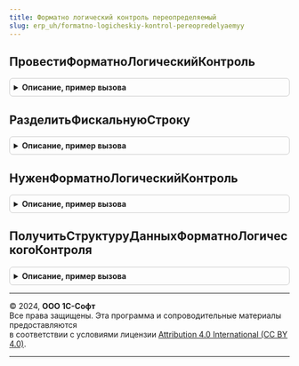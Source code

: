 ```yaml
---
title: Форматно логический контроль переопределяемый
slug: erp_uh/formatno-logicheskiy-kontrol-pereopredelyaemyy
---
```



## ПровестиФорматноЛогическийКонтроль
<details style="margin: 1em 0; padding: 0.5em; border: 1px solid #ccc; border-radius: 6px;">

<summary style="font-weight: bold; cursor: pointer;">Описание, пример вызова</summary>

```bsl

// Функция переопределяет типовой форматно-логический контроль чека.
// Параметры:
//   ОбщиеПараметры - Структура - структура, полученная ранее методом ОборудованиеЧекопечатающиеУстройстваКлиентСервер.ПараметрыОперацииФискализацииЧека,
//                    и заполненная данными чека.
//                    Содержит параметры для контроля:
//                      СпособФорматноЛогическогоКонтроля - ПеречислениеСсылка.СпособыФорматноЛогическогоКонтроля - если не заполнена, то контроль не выполняется,
//                      ДопустимоеРасхождениеФорматноЛогическогоКонтроля - Число - по умолчанию установленное 54-ФЗ отклонение - 0.01.
//   СтандартнаяОбработка - Булево - Если присваивается значение Ложь, то стандартный контроль выполняться не будет.
//   ПодключаемоеОборудование - СправочникСсылка.ПодключаемоеОборудование - Не обязательный.
//                              Если заполнено оборудование и не заполнен способ контроля в общих параметрах,
//                              то способ контроля и допустимое расхождение можно получать из подключаемого оборудования.
Процедура ПровестиФорматноЛогическийКонтроль(ОбщиеПараметры, СтандартнаяОбработка, ПодключаемоеОборудование = Неопределено) Экспорт
```

Пример вызова
```bsl
ФорматноЛогическийКонтрольПереопределяемый.ПровестиФорматноЛогическийКонтроль(ОбщиеПараметры, СтандартнаяОбработка, ПодключаемоеОборудование);
```
</details>

## РазделитьФискальнуюСтроку
<details style="margin: 1em 0; padding: 0.5em; border: 1px solid #ccc; border-radius: 6px;">

<summary style="font-weight: bold; cursor: pointer;">Описание, пример вызова</summary>

```bsl

// Функция выполняет разделение фискальной строки.
//
// Параметры:
//  ТекущаяПозиция - Структура
//  НовыеПозицииЧека - Массив
//  РасчетнаяЦена - Число
//  РазницаСумм - Число
//  СтандартнаяОбработка - Булево - выполнять стандартное разделение фискальной строки
//
Процедура РазделитьФискальнуюСтроку(ТекущаяПозиция, НовыеПозицииЧека, РасчетнаяЦена, РазницаСумм, СтандартнаяОбработка) Экспорт
```

Пример вызова
```bsl
ФорматноЛогическийКонтрольПереопределяемый.РазделитьФискальнуюСтроку(ТекущаяПозиция, НовыеПозицииЧека, РасчетнаяЦена, РазницаСумм, СтандартнаяОбработка) 
```
</details>

## НуженФорматноЛогическийКонтроль
<details style="margin: 1em 0; padding: 0.5em; border: 1px solid #ccc; border-radius: 6px;">

<summary style="font-weight: bold; cursor: pointer;">Описание, пример вызова</summary>

```bsl

// Функция выполняет проверку необходимости форматно-логического контроля.
//
// Параметры:
//  ОбщиеПараметры - Структура
//  СтандартнаяОбработка - Булево - выполнять стандартную обработку
//
// Возвращаемое значение:
//  Булево.
Функция НуженФорматноЛогическийКонтроль(ОбщиеПараметры, СтандартнаяОбработка) Экспорт
```

Пример вызова
```bsl
Результат = ФорматноЛогическийКонтрольПереопределяемый.НуженФорматноЛогическийКонтроль(ОбщиеПараметры, СтандартнаяОбработка) 
```
</details>

## ПолучитьСтруктуруДанныхФорматноЛогическогоКонтроля
<details style="margin: 1em 0; padding: 0.5em; border: 1px solid #ccc; border-radius: 6px;">

<summary style="font-weight: bold; cursor: pointer;">Описание, пример вызова</summary>

```bsl

// Функция получает структуру данных форматно-логического контроля.
//
// Параметры:
//  ПодключаемоеОборудование - СправочникСсылка.ПодключаемоеОборудование - Устройство, фискализирующее чек
//  СтруктураДанныхФорматноЛогическогоКонтроля - Структура - Структура данных форматно логического контроля:
//    * СпособФорматноЛогическогоКонтроля - Неопределено -
//    * ДопустимоеРасхождениеФорматноЛогическогоКонтроля - Число -
//    * ФорматФД - Строка -
//    * ФорматФД - Строка, Произвольный -
//  СтандартнаяОбработка - Булево - выполнять стандартную обработку
//
// Возвращаемое значение:
//  Булево.
Функция ПолучитьСтруктуруДанныхФорматноЛогическогоКонтроля(ПодключаемоеОборудование, СтруктураДанныхФорматноЛогическогоКонтроля, СтандартнаяОбработка) Экспорт
```

Пример вызова
```bsl
Результат = ФорматноЛогическийКонтрольПереопределяемый.ПолучитьСтруктуруДанныхФорматноЛогическогоКонтроля(ПодключаемоеОборудование, СтруктураДанныхФорматноЛогическогоКонтроля, СтандартнаяОбработка) 
```
</details>

---

© 2024, **ООО 1С-Софт**  
Все права защищены. Эта программа и сопроводительные материалы предоставляются  
в соответствии с условиями лицензии [Attribution 4.0 International (CC BY 4.0)](https://creativecommons.org/licenses/by/4.0/legalcode).

---
